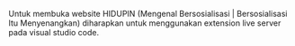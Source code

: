 Untuk membuka website HIDUPIN (Mengenal Bersosialisasi | Bersosialisasi Itu Menyenangkan) diharapkan untuk menggunakan extension live server pada visual studio code.
